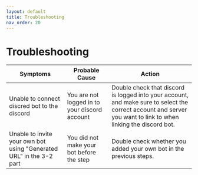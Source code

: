 ```yaml
---
layout: default
title: Troubleshooting
nav_order: 20
---
```


# Troubleshooting
| Symptoms | Probable Cause | Action |
| ------ | ----------- | -------------|
| Unable to connect discred bot to the discord | You are not logged in to your discord account | Double check that discord is logged into your account, and make sure to select the correct account and server you want to link to when linking the discord bot.
| Unable to invite your own bot using "Generated URL" in the 3-2 part | You did not make your bot before the step | Double check whether you added your own bot in the previous steps.
